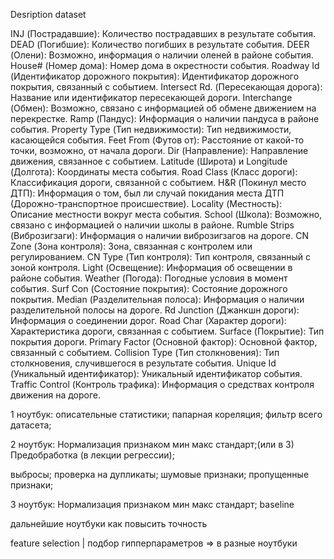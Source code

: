 Desription dataset

INJ (Пострадавшие): Количество пострадавших в результате события.
DEAD (Погибшие): Количество погибших в результате события.
DEER (Олени): Возможно, информация о наличии оленей в районе события.
House# (Номер дома): Номер дома в окрестности события.
Roadway Id (Идентификатор дорожного покрытия): Идентификатор дорожного покрытия, связанный с событием.
Intersect Rd. (Пересекающая дорога): Название или идентификатор пересекающей дороги.
Interchange (Обмен): Возможно, связано с информацией об обмене движением на перекрестке.
Ramp (Пандус): Информация о наличии пандуса в районе события.
Property Type (Тип недвижимости): Тип недвижимости, касающейся события.
Feet From (Футов от): Расстояние от какой-то точки, возможно, от начала дороги.
Dir (Направление): Направление движения, связанное с событием.
Latitude (Широта) и Longitude (Долгота): Координаты места события.
Road Class (Класс дороги): Классификация дороги, связанной с событием.
H&R (Покинул место ДТП): Информация о том, был ли случай покидания места ДТП (Дорожно-транспортное происшествие).
Locality (Местность): Описание местности вокруг места события.
School (Школа): Возможно, связано с информацией о наличии школы в районе.
Rumble Strips (Виброзигзаги): Информация о наличии виброзигзагов на дороге.
CN Zone (Зона контроля): Зона, связанная с контролем или регулированием.
CN Type (Тип контроля): Тип контроля, связанный с зоной контроля.
Light (Освещение): Информация об освещении в районе события.
Weather (Погода): Погодные условия в момент события.
Surf Con (Состояние покрытия): Состояние дорожного покрытия.
Median (Разделительная полоса): Информация о наличии разделительной полосы на дороге.
Rd Junction (Джанкшн дороги): Информация о соединении дорог.
Road Char (Характер дороги): Характеристика дороги, связанная с событием.
Surface (Покрытие): Тип покрытия дороги.
Primary Factor (Основной фактор): Основной фактор, связанный с событием.
Collision Type (Тип столкновения): Тип столкновения, случившегося в результате события.
Unique Id (Уникальный идентификатор): Уникальный идентификатор события.
Traffic Control (Контроль трафика): Информация о средствах контроля движения на дороге.


1 ноутбук:
описательные статистики;
папарная кореляция;
фильтр всего датасета;

2 ноутбук:
Нормализация признаком мин макс стандарт;(или в 3)
Предобработка (в лекции регрессии);

<!-- Нелинеарная  -->

выбросы;
проверка на дупликаты;
шумовые признаки;
пропущенные признаки;

3 ноутбук:
Нормализация признаком мин макс стандарт;
baseline

дальнейшие ноутбуки
как повысить точность

feature selection |
подбор гипперпараметров => в разные ноутбуки

